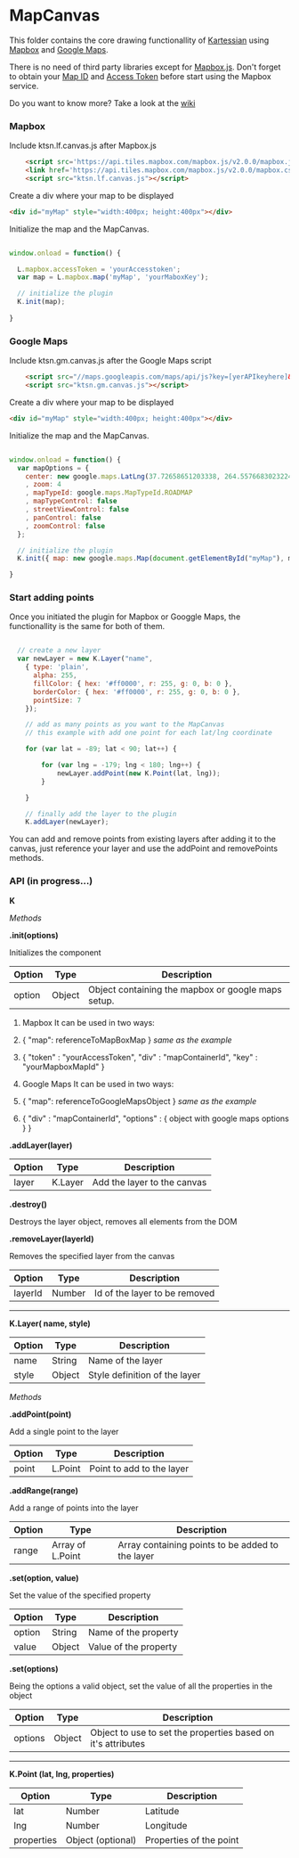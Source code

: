 MapCanvas
=========

This folder contains the core drawing functionallity of [Kartessian](http://www.kartessian.com) using [Mapbox](http://www.mapbox.com) and [Google Maps](https://developers.google.com/maps/web/).


There is no need of third party libraries except for [Mapbox.js](https://www.mapbox.com/mapbox.js/api/v2.0.0/). Don't forget to obtain your [Map ID](https://www.mapbox.com/developers/) and [Access Token](https://www.mapbox.com/developers/api/) before start using the Mapbox service.

Do you want to know more? Take a look at the [wiki](https://github.com/Kartessian/MapCanvas/wiki)

### Mapbox

Include ktsn.lf.canvas.js after Mapbox.js

```html
    <script src='https://api.tiles.mapbox.com/mapbox.js/v2.0.0/mapbox.js'></script>
    <link href='https://api.tiles.mapbox.com/mapbox.js/v2.0.0/mapbox.css' rel='stylesheet' />
    <script src="ktsn.lf.canvas.js"></script>
```

Create a div where your map to be displayed

```html
<div id="myMap" style="width:400px; height:400px"></div>
```

Initialize the map and the MapCanvas.

```js

window.onload = function() {

  L.mapbox.accessToken = 'yourAccesstoken';
  var map = L.mapbox.map('myMap', 'yourMaboxKey');

  // initialize the plugin
  K.init(map);
  
}

```

### Google Maps

Include ktsn.gm.canvas.js after the Google Maps script

```html
    <script src="//maps.googleapis.com/maps/api/js?key=[yerAPIkeyhere]&sensor=false"></script>
    <script src="ktsn.gm.canvas.js"></script>
```

Create a div where your map to be displayed

```html
<div id="myMap" style="width:400px; height:400px"></div>
```

Initialize the map and the MapCanvas.

```js

window.onload = function() {
  var mapOptions = {
    center: new google.maps.LatLng(37.72658651203338, 264.55766830232244)
    , zoom: 4
    , mapTypeId: google.maps.MapTypeId.ROADMAP
    , mapTypeControl: false
    , streetViewControl: false
    , panControl: false
    , zoomControl: false
  };

  // initialize the plugin
  K.init({ map: new google.maps.Map(document.getElementById("myMap"), mapOptions) });

}

```

### Start adding points

Once you initiated the plugin for Mapbox or Googgle Maps, the functionallity is the same for both of them.

```js

  // create a new layer
  var newLayer = new K.Layer("name", 
    { type: 'plain',
      alpha: 255, 
      fillColor: { hex: '#ff0000', r: 255, g: 0, b: 0 }, 
      borderColor: { hex: '#ff0000', r: 255, g: 0, b: 0 }, 
      pointSize: 7
    });

    // add as many points as you want to the MapCanvas
    // this example with add one point for each lat/lng coordinate

    for (var lat = -89; lat < 90; lat++) {

        for (var lng = -179; lng < 180; lng++) {
            newLayer.addPoint(new K.Point(lat, lng));
        }

    }

    // finally add the layer to the plugin
    K.addLayer(newLayer);
```

You can add and remove points from existing layers after adding it to the canvas, just reference your layer and use the addPoint and removePoints methods.

### API (in progress...)

**K**

_Methods_

**.init(options)**

Initializes the component

|Option|Type|Description|
|---|---|---|
|option|Object|Object containing the mapbox or google maps setup.|

1. Mapbox
  It can be used in two ways:
  1. { "map": referenceToMapBoxMap } _same as the example_
  2. { "token" : "yourAccessToken", "div" : "mapContainerId", "key" : "yourMapboxMapId" }

2. Google Maps
  It can be used in two ways:
  1. { "map": referenceToGoogleMapsObject } _same as the example_
  2. { "div" : "mapContainerId", "options" : { object with google maps options } }

**.addLayer(layer)**

|Option|Type|Description|
|---|---|---|
|layer|K.Layer|Add the layer to the canvas|

**.destroy()**

Destroys the layer object, removes all elements from the DOM

**.removeLayer(layerId)**

Removes the specified layer from the canvas

|Option|Type|Description|
|---|---|---|
|layerId|Number|Id of the layer to be removed|


---


**K.Layer( name, style)**

|Option|Type|Description|
|---|---|---|
|name|String|Name of the layer|
|style|Object|Style definition of the layer|

_Methods_

**.addPoint(point)**

Add a single point to the layer

|Option|Type|Description|
|---|---|---|
|point|L.Point|Point to add to the layer|

**.addRange(range)**

Add a range of points into the layer

|Option|Type|Description|
|---|---|---|
|range|Array of L.Point|Array containing points to be added to the layer|

**.set(option, value)**

Set the value of the specified property

|Option|Type|Description|
|---|---|---|
|option|String|Name of the property|
|value|Object|Value of the property|

**.set(options)**

Being the options a valid object, set the value of all the properties in the object

|Option|Type|Description|
|---|---|---|
|options|Object|Object to use to set the properties based on it's attributes|


---


**K.Point (lat, lng, properties)**

|Option|Type|Description|
|---|---|---|
|lat|Number|Latitude|
|lng|Number|Longitude|
|properties|Object (optional)|Properties of the point|

